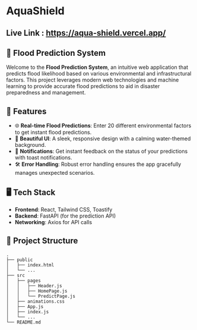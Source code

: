 # AquaShield 

## Live Link : https://aqua-shield.vercel.app/

## 🌊 Flood Prediction System

Welcome to the **Flood Prediction System**, an intuitive web application that predicts flood likelihood based on various environmental and infrastructural factors. This project leverages modern web technologies and machine learning to provide accurate flood predictions to aid in disaster preparedness and management.

## 🚀 Features

- 🌐 **Real-time Flood Predictions**: Enter 20 different environmental factors to get instant flood predictions.
- 🎨 **Beautiful UI**: A sleek, responsive design with a calming water-themed background.
- 🔔 **Notifications**: Get instant feedback on the status of your predictions with toast notifications.
- 🛠️ **Error Handling**: Robust error handling ensures the app gracefully manages unexpected scenarios.

## 🖥️ Tech Stack

- **Frontend**: React, Tailwind CSS, Toastify
- **Backend**: FastAPI (for the prediction API)
- **Networking**: Axios for API calls


## 📂 Project Structure

```plaintext
.
├── public
│   ├── index.html
│   └── ...
├── src
│   ├── pages
│   │   ├── Header.js
│   │   ├── HomePage.js
│   │   └── PredictPage.js
│   ├── animations.css
│   ├── App.js
│   ├── index.js
│   └── ...
└── README.md
